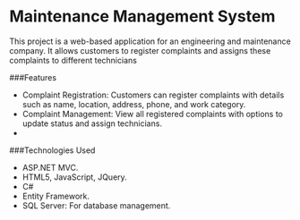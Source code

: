 # Maintenance Management System

This project is a web-based application for an engineering and maintenance company. It allows customers to register complaints and assigns these complaints to different technicians

###Features
- Complaint Registration: Customers can register complaints with details such as name, location, address, phone, and work category.
- Complaint Management: View all registered complaints with options to update status and assign technicians.
- 
###Technologies Used
- ASP.NET MVC.
- HTML5, JavaScript, JQuery.
- C#
- Entity Framework.
- SQL Server: For database management.

